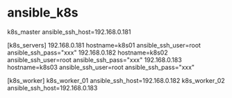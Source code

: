 # ansible_k8s

k8s_master ansible_ssh_host=192.168.0.181<br>  

[k8s_servers]
192.168.0.181 hostname=k8s01 ansible_ssh_user=root ansible_ssh_pass="xxx"
192.168.0.182 hostname=k8s02 ansible_ssh_user=root ansible_ssh_pass="xxx"
192.168.0.183 hostname=k8s03 ansible_ssh_user=root ansible_ssh_pass="xxx"

[k8s_worker]
k8s_worker_01 ansible_ssh_host=192.168.0.182
k8s_worker_02 ansible_ssh_host=192.168.0.183
